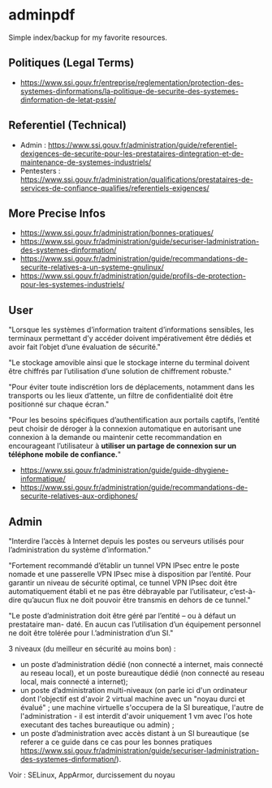 # adminpdf

Simple index/backup for my favorite resources.

## Politiques (Legal Terms)

- https://www.ssi.gouv.fr/entreprise/reglementation/protection-des-systemes-dinformations/la-politique-de-securite-des-systemes-dinformation-de-letat-pssie/

## Referentiel (Technical)

- Admin : https://www.ssi.gouv.fr/administration/guide/referentiel-dexigences-de-securite-pour-les-prestataires-dintegration-et-de-maintenance-de-systemes-industriels/
- Pentesters : https://www.ssi.gouv.fr/administration/qualifications/prestataires-de-services-de-confiance-qualifies/referentiels-exigences/

## More Precise Infos

- https://www.ssi.gouv.fr/administration/bonnes-pratiques/
- https://www.ssi.gouv.fr/administration/guide/securiser-ladministration-des-systemes-dinformation/
- https://www.ssi.gouv.fr/administration/guide/recommandations-de-securite-relatives-a-un-systeme-gnulinux/
- https://www.ssi.gouv.fr/administration/guide/profils-de-protection-pour-les-systemes-industriels/

## User

"Lorsque les systèmes d’information traitent d’informations sensibles, les terminaux permettant d’y accéder doivent impérativement être dédiés et avoir fait l’objet d’une évaluation de sécurité."

"Le stockage amovible ainsi que le stockage interne du terminal doivent être chiffrés par l’utilisation d’une solution de chiffrement robuste."

"Pour éviter toute indiscrétion lors de déplacements, notamment dans les transports ou les lieux d’attente, un filtre de confidentialité doit être positionné sur chaque écran."

"Pour les besoins spécifiques d’authentification aux portails captifs, l’entité peut choisir de déroger à la connexion automatique en autorisant une connexion à la demande ou maintenir cette recommandation en encourageant l’utilisateur à __utiliser un partage de connexion sur un téléphone mobile de confiance.__"

- https://www.ssi.gouv.fr/administration/guide/guide-dhygiene-informatique/
- https://www.ssi.gouv.fr/administration/guide/recommandations-de-securite-relatives-aux-ordiphones/

## Admin

"Interdire l’accès à Internet depuis les postes ou serveurs utilisés pour l’administration du système d’information."

"Fortement recommandé d’établir un tunnel VPN IPsec entre le poste nomade et une passerelle VPN IPsec mise à disposition par l’entité. Pour garantir un niveau de sécurité optimal, ce tunnel VPN IPsec doit être automatiquement établi et ne pas être débrayable par l’utilisateur, c’est-à-dire qu’aucun flux ne doit pouvoir être transmis en dehors de ce tunnel."

"Le poste d’administration doit être géré par l’entité – ou à défaut un prestataire man- daté. En aucun cas l’utilisation d’un équipement personnel ne doit être tolérée pour l.’administration d’un SI."

3 niveaux (du meilleur en sécurité au moins bon) :
- un poste d’administration dédié (non connecté a internet, mais connecté au reseau local), et un poste bureautique dédié (non connecté au reseau local, mais connecté a internet);
- un poste d’administration multi-niveaux (on parle ici d'un ordinateur dont l'objectif est d'avoir 2 virtual machine avec un "noyau durci et évalué" ; une machine virtuelle s'occupera de la SI bureatique, l'autre de l'administration - il est interdit d'avoir uniquement 1 vm avec l'os hote executant des taches bureautique ou admin) ;
- un poste d’administration avec accès distant à un SI bureautique (se referer a ce guide dans ce cas pour les bonnes pratiques https://www.ssi.gouv.fr/administration/guide/securiser-ladministration-des-systemes-dinformation/).

Voir : SELinux, AppArmor, durcissement du noyau
